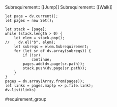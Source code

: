 Subrequirement:: [[Jump]]
Subrequirement:: [[Walk]]

```dataviewjs
let page = dv.current();
let pages = new Set();

let stack = [page];
while (stack.length > 0) {
    let elem = stack.pop();
//    dv.el("b", elem);
	let subreqs = elem.Subrequirement;    
    for (let sr of dv.array(subreqs)) {
	    if (!sr)
		    continue;
        pages.add(dv.page(sr.path));
        stack.push(dv.page(sr.path));
    }
}
pages = dv.array(Array.from(pages));
let links = pages.map(p => p.file.link);
dv.list(links)
```

#requirement_group 